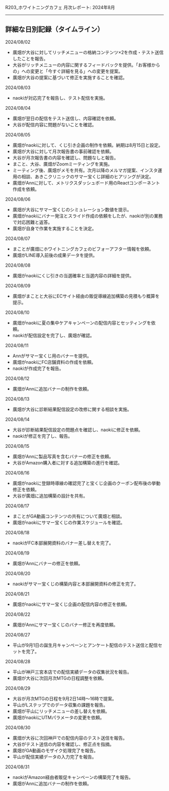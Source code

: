 R203_ホワイトニングカフェ 月次レポート: 2024年8月

---

## 詳細な日別記録（タイムライン）

2024/08/02

- 廣畑が大谷に対してリッチメニューの格納コンテンツ×2を作成・テスト送信したことを報告。
- 大谷がリッチメニューの内容に関するフィードバックを提供。「お客様からの」への変更と「今すぐ詳細を見る」への変更を提案。
- 廣畑が大谷の提案に基づいて修正を実施することを確認。

2024/08/03

- naokiが対応完了を報告し、テスト配信を実施。

2024/08/04

- 廣畑が翌日の配信をテスト送信し、内容確認を依頼。
- 大谷が配信内容に問題がないことを確認。

2024/08/05

- 廣畑がnaokiに対して、くじ引き企画の制作を依頼。納期は8月15日と設定。
- 廣畑が大谷に対して月次報告書の事前確認を依頼。
- 大谷が月次報告書の内容を確認し、問題なしと報告。
- まこと、大谷、廣畑がZoomミーティングを実施。
- ミーティング後、廣畑がメモを共有。次月以降のメルマガ提案、インスタ運用の相談、あきこクリニックのサマー宝くじ詳細のヒアリングが決定。
- 廣畑がAnnに対して、メトリクスダッシュボード用のReactコンポーネント作成を依頼。

2024/08/06

- 廣畑が大谷にサマー宝くじのシミュレーション数値を提示。
- 廣畑がnaokiにバナー発注とスライド作成の依頼をしたが、naokiが別の業務で対応困難と返答。
- 廣畑が自身で作業を実施することを決定。

2024/08/07

- まことが廣畑にホワイトニングカフェのビフォーアフター情報を依頼。
- 廣畑がLINE導入前後の成果データを提供。

2024/08/08

- 廣畑がnaokiにくじ引きの当選確率と当選内容の詳細を提供。

2024/08/09

- 廣畑がまことと大谷にECサイト経由の販促導線追加構築の見積もり概算を提示。

2024/08/10

- 廣畑がnaokiに夏の集中ケアキャンペーンの配信内容とセッティングを依頼。
- naokiが配信設定を完了し、廣畑が確認。

2024/08/11

- Annがサマー宝くじ用のバナーを提供。
- 廣畑がnaokiにFC店舗資料の作成を依頼。
- naokiが作成完了を報告。

2024/08/12

- 廣畑がAnnに追加バナーの制作を依頼。

2024/08/13

- 廣畑が大谷に診断結果配信設定の改修に関する相談を実施。

2024/08/14

- 大谷が診断結果配信設定の問題点を確認し、naokiに修正を依頼。
- naokiが修正を完了し、報告。

2024/08/15

- 廣畑がAnnに製品写真を含むバナーの修正を依頼。
- 大谷がAmazon購入者に対する追加構築の進行を確認。

2024/08/16

- 廣畑がnaokiに登録時導線の確認完了と宝くじ企画のクーポン配布後の挙動修正を依頼。
- 大谷が廣畑に追加構築の設計を共有。

2024/08/17

- まことがGA動画コンテンツの共有について廣畑と相談。
- 廣畑がnaokiにサマー宝くじの作業スケジュールを確認。

2024/08/18

- naokiがFC本部展開資料のバナー差し替えを完了。

2024/08/19

- 廣畑がAnnにバナーの修正を依頼。

2024/08/20

- naokiがサマー宝くじの構築内容と本部展開資料の修正を完了。

2024/08/21

- 廣畑がnaokiにサマー宝くじ企画の配信内容の修正を依頼。

2024/08/22

- 廣畑がAnnにサマー宝くじのバナー修正を再度依頼。

2024/08/27

- 平山が9月1日の誕生月キャンペーンとアンケート配信のテスト送信と配信セットを完了。

2024/08/28

- 平山が神戸三宮本店での配信実績データの収集状況を報告。
- 廣畑が大谷に次回月次MTGの日程調整を依頼。

2024/08/29

- 大谷が月次MTGの日程を9月2日14時〜16時で提案。
- 平山がLステップでのデータ収集の課題を報告。
- 廣畑が平山にリッチメニューの差し替えを依頼。
- 廣畑がnaokiにUTMパラメータの変更を依頼。

2024/08/30

- 廣畑が大谷に次回神戸での配信内容のテスト送信を報告。
- 大谷がテスト送信の内容を確認し、修正点を指摘。
- 廣畑がGA動画のモザイク処理完了を報告。
- 平山が配信実績データの入力完了を報告。

2024/08/31

- naokiがAmazon経由者販促キャンペーンの構築完了を報告。
- 廣畑がAnnに追加バナーの制作を依頼。